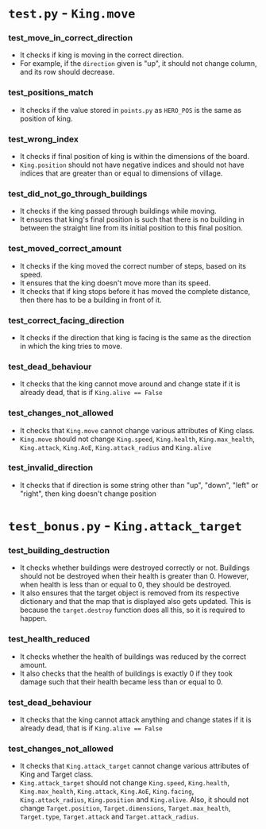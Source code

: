 # `test.py` - `King.move`

### test_move_in_correct_direction

- It checks if king is moving in the correct direction.
- For example, if the `direction` given is "up", it should not change column, and its row should decrease.

### test_positions_match

- It checks if the value stored in `points.py` as `HERO_POS` is the same as position of king.

### test_wrong_index

- It checks if final position of king is within the dimensions of the board.
- `King.position` should not have negative indices and should not have indices that are greater than or equal to dimensions of village.

### test_did_not_go_through_buildings

- It checks if the king passed through buildings while moving.
- It ensures that king's final position is such that there is no building in between the straight line from its initial position to this final position.

### test_moved_correct_amount

- It checks if the king moved the correct number of steps, based on its speed.
- It ensures that the king doesn't move more than its speed.
- It checks that if king stops before it has moved the complete distance, then there has to be a building in front of it.

### test_correct_facing_direction

- It checks if the direction that king is facing is the same as the direction in which the king tries to move.

### test_dead_behaviour

- It checks that the king cannot move around and change state if it is already dead, that is if `King.alive == False`

### test_changes_not_allowed

- It checks that `King.move` cannot change various attributes of King class.
- `King.move` should not change `King.speed`, `King.health`, `King.max_health`, `King.attack`, `King.AoE`, `King.attack_radius` and `King.alive`

### test_invalid_direction

- It checks that if direction is some string other than "up", "down", "left" or "right", then king doesn't change position

# `test_bonus.py` - `King.attack_target`

### test_building_destruction

- It checks whether buildings were destroyed correctly or not.
Buildings should not be destroyed when their health is greater than 0.
However, when health is less than or equal to 0, they should be destroyed.
- It also ensures that the target object is removed from its respective dictionary and that the map that is displayed also gets updated. This is because the `target.destroy` function does all this, so it is required to happen.

### test_health_reduced

- It checks whether the health of buildings was reduced by the correct amount.
- It also checks that the health of buildings is exactly 0 if they took damage such that their health became less than or equal to 0.

### test_dead_behaviour

- It checks that the king cannot attack anything and change states if it is already dead, that is if `King.alive == False`

### test_changes_not_allowed

- It checks that `King.attack_target` cannot change various attributes of King and Target class.
- `King.attack_target` should not change `King.speed`, `King.health`, `King.max_health`, `King.attack`, `King.AoE`, `King.facing`, `King.attack_radius`, `King.position` and `King.alive`. Also, it should not change `Target.position`, `Target.dimensions`, `Target.max_health`, `Target.type`, `Target.attack` and `Target.attack_radius`. 